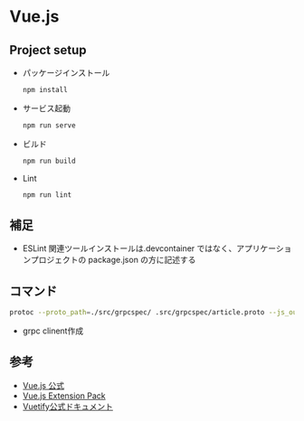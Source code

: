 # Vue.js

## Project setup

- パッケージインストール

  ```sh
  npm install
  ```

- サービス起動

  ```sh
  npm run serve
  ```

- ビルド

  ```sh
  npm run build
  ```

- Lint

  ```sh
  npm run lint
  ```

## 補足

- ESLint 関連ツールインストールは.devcontainer ではなく、アプリケーションプロジェクトの package.json の方に記述する

## コマンド
```sh
protoc --proto_path=./src/grpcspec/ .src/grpcspec/article.proto --js_out=import_style=commonjs:./src/grpc --grpc-web_out=import_style=commonjs+dts,mode=grpcwebtext:./src/grpc
```
* grpc clinent作成


## 参考

- [Vue.js 公式](https://v3.vuejs.org/guide/installation.html#release-notes)
- [Vue.js Extension Pack](https://marketplace.visualstudio.com/items?itemName=mubaidr.vuejs-extension-pack&ssr=false#overview)
- [Vuetify公式ドキュメント](https://vuetifyjs.com/en/introduction/why-vuetify/#guide)